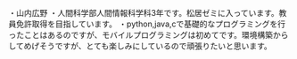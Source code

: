 ・山内広野
・人間科学部人間情報科学科3年です。松居ゼミに入っています。教員免許取得を目指しています。
・python,java,cで基礎的なプログラミングを行ったことはあるのですが、モバイルプログラミングは初めてです。環境構築からしてめげそうですが、とても楽しみにしているので頑張りたいと思います。
